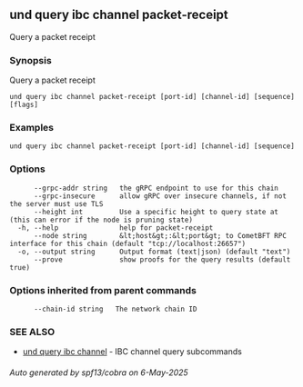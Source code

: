 ## und query ibc channel packet-receipt

Query a packet receipt

### Synopsis

Query a packet receipt

```
und query ibc channel packet-receipt [port-id] [channel-id] [sequence] [flags]
```

### Examples

```
und query ibc channel packet-receipt [port-id] [channel-id] [sequence]
```

### Options

```
      --grpc-addr string   the gRPC endpoint to use for this chain
      --grpc-insecure      allow gRPC over insecure channels, if not the server must use TLS
      --height int         Use a specific height to query state at (this can error if the node is pruning state)
  -h, --help               help for packet-receipt
      --node string        &lt;host&gt;:&lt;port&gt; to CometBFT RPC interface for this chain (default "tcp://localhost:26657")
  -o, --output string      Output format (text|json) (default "text")
      --prove              show proofs for the query results (default true)
```

### Options inherited from parent commands

```
      --chain-id string   The network chain ID
```

### SEE ALSO

* [und query ibc channel](und_query_ibc_channel.md)	 - IBC channel query subcommands

###### Auto generated by spf13/cobra on 6-May-2025
